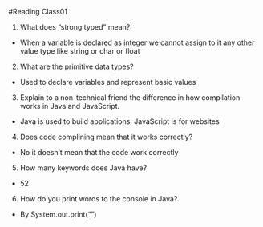#Reading Class01

1.	What does “strong typed” mean?
- When a variable is declared as integer we cannot assign to it any other value type like string or char or float
2.	What are the primitive data types?
- Used to declare variables and represent basic values
3.	Explain to a non-technical friend the difference in how compilation works in Java and JavaScript.
- Java is used to build applications, JavaScript is for websites
4.	Does code complining mean that it works correctly?
- No it doesn’t mean that the code work correctly
5.	How many keywords does Java have?
- 52
6.	How do you print words to the console in Java?

- By System.out.print(“”)
